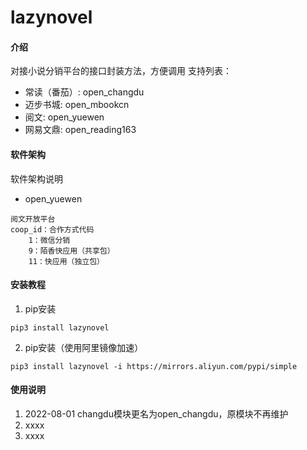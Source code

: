 # lazynovel

#### 介绍
对接小说分销平台的接口封装方法，方便调用
支持列表：
- 常读（番茄）: open_changdu
- 迈步书城: open_mbookcn
- 阅文: open_yuewen
- 网易文鼎: open_reading163

#### 软件架构
软件架构说明

- open_yuewen
```text
阅文开放平台
coop_id：合作方式代码
    1：微信分销
    9：陌香快应用（共享包）
    11：快应用（独立包）
```


#### 安装教程

1.  pip安装
```shell script
pip3 install lazynovel
```

2.  pip安装（使用阿里镜像加速）
```shell script
pip3 install lazynovel -i https://mirrors.aliyun.com/pypi/simple
```


#### 使用说明

1.  2022-08-01 changdu模块更名为open_changdu，原模块不再维护
2.  xxxx
3.  xxxx



